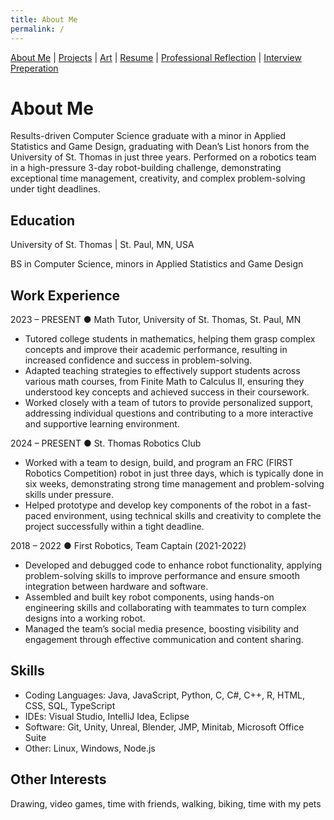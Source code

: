 ```yaml
---
title: About Me
permalink: /
---
```


[About Me](/index.md/) | [Projects](/Projects.md/) | [Art](/Art.md/) | [Resume](/Resume.md/) | [Professional Reflection](/Reflection.md/) | [Interview Preperation](/Interview.md/)
# About Me
Results-driven Computer Science graduate with a minor in Applied Statistics
and Game Design, graduating with Dean’s List honors from the University of St. Thomas in just three
years. Performed on a robotics team in a high-pressure 3-day robot-building challenge,
demonstrating exceptional time management, creativity, and complex problem-solving under tight
deadlines.

## Education
University of St. Thomas | St. Paul, MN, USA

BS in Computer Science, minors in Applied Statistics and Game Design 

## Work Experience
2023 – PRESENT ● Math Tutor, University of St. Thomas, St. Paul, MN
- Tutored college students in mathematics, helping them grasp complex concepts and improve
their academic performance, resulting in increased confidence and success in
problem-solving.
- Adapted teaching strategies to effectively support students across various math courses, from
Finite Math to Calculus II, ensuring they understood key concepts and achieved success in
their coursework.
- Worked closely with a team of tutors to provide personalized support, addressing individual
questions and contributing to a more interactive and supportive learning environment.

2024 – PRESENT ● St. Thomas Robotics Club
- Worked with a team to design, build, and program an FRC (FIRST Robotics Competition)
robot in just three days, which is typically done in six weeks, demonstrating strong time
management and problem-solving skills under pressure.
- Helped prototype and develop key components of the robot in a fast-paced environment, using
technical skills and creativity to complete the project successfully within a tight deadline.

2018 – 2022 ● First Robotics, Team Captain (2021-2022)
- Developed and debugged code to enhance robot functionality, applying problem-solving skills
to improve performance and ensure smooth integration between hardware and software.
- Assembled and built key robot components, using hands-on engineering skills and
collaborating with teammates to turn complex designs into a working robot.
- Managed the team’s social media presence, boosting visibility and engagement through
effective communication and content sharing.

## Skills 
- Coding Languages: Java, JavaScript, Python, C, C#, C++, R, HTML, CSS, SQL, TypeScript
- IDEs: Visual Studio, IntelliJ Idea, Eclipse
- Software: Git, Unity, Unreal, Blender, JMP, Minitab, Microsoft Office Suite
- Other: Linux, Windows, Node.js

## Other Interests
Drawing, video games, time with friends, walking, biking, time with my pets
